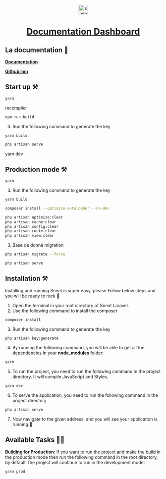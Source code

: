<p align="center"></p>

<p align="center">
   <a href="https://themeselection.com/item/sneat-free-bootstrap-html-laravel-admin-template/" target="_blank">
      <img src="https://user-images.githubusercontent.com/749684/150333149-805037bc-8874-4a1f-876a-61a9683f8ef5.png" alt="sneat-logo" width="30px" height="auto">
   </a>
</p>

<h1 align="center">
   <a href="https://themeselection.com/item/sneat-free-bootstrap-html-laravel-admin-template/" target="_blank" align="center">
      Documentation Dashboard
   </a>
</h1>



## La documentation 🚀

 [**Documentation**](https://demos.themeselection.com/sneat-bootstrap-html-admin-template/documentation/laravel-introduction.html)
 
 [**Github lien**](https://github.com/themeselection/sneat-bootstrap-html-laravel-admin-template-free)



## Start up ⚒️

```bash
yarn 
```
 recompiler
```bash
npm run build
```


3. Run the following command to generate the key

```bash
yarn build
```

```bash
php artisan serve
```
yarn dev

## Production mode ⚒️

```bash
yarn 
```

3. Run the following command to generate the key

```bash
yarn build
```

```bash
composer install --optimize-autoloader --no-dev
```

```bash
php artisan optimize:clear
php artisan cache:clear
php artisan config:clear
php artisan route:clear
php artisan view:clear
```
3. Base de donné migration

```bash
php artisan migrate --force
```

```bash
php artisan serve
```

## Installation ⚒️

Installing and running Sneat is super easy, please Follow below steps and you will be ready to rock 🤘

1. Open the terminal in your root directory of Sneat Laravel.
2. Use the following command to install the composer

```bash
composer install
```

3. Run the following command to generate the key

```bash
php artisan key:generate
```

4. By running the following command, you will be able to get all the dependencies in your **node_modules** folder:

```bash
yarn
```

5. To run the project, you need to run the following command in the project directory. It will compile JavaScript and Styles.

```bash
yarn dev
```

6. To serve the application, you need to run the following command in the project directory

```bash
php artisan serve
```

7. Now navigate to the given address, and you will see your application is running.🥳

## Available Tasks 🧑‍💻

**Building for Production:** If you want to run the project and make the build in the production mode then run the following command in the root directory, by default The project will continue to run in the development mode:

```bash
yarn prod
```